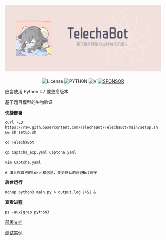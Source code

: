 ![cover](https://raw.githubusercontent.com/TelechaBot/TelechaBot/main/CaptchaCore/cover.png)
-----


<p align="center">
  <img alt="License" src="https://img.shields.io/badge/LICENSE-Mit-ff69b4">
  <img src="https://img.shields.io/badge/USE-python-green" alt="PYTHON" >
  <img src="https://img.shields.io/github/v/release/TelechaBot/TelechaBot?style=plastic" alt="V" >
  <a href="https://dun.mianbaoduo.com/@Sky0717"><img src="https://img.shields.io/badge/Become-sponsor-DB94A2" alt="SPONSOR"></a>
</p>

应当使用 Python 3.7 或更高版本

基于题目模型的生物验证

**快捷部署**
```
curl -LO https://raw.githubusercontent.com/TelechaBot/TelechaBot/main/setup.sh && sh setup.sh

cd TelechaBot

cp Captcha_exp.yaml Captcha.yaml 

vim Captcha.yaml 

# 填入你自己的token和信息，变更默认的验证Bot链接
```

**后台运行**

```shell
nohup python3 main.py > output.log 2>&1 &
```

**查看进程**

```
ps -aux|grep python3
```

[部署文档](https://github.com/TelechaBot/TelechaBot/blob/main/README.md)

[测试实例](https://t.me/SmartCapthaBot)

<!--

**Here are some ideas to get you started:**

🙋‍♀️ A short introduction - what is your organization all about?
🌈 Contribution guidelines - how can the community get involved?
👩‍💻 Useful resources - where can the community find your docs? Is there anything else the community should know?
🍿 Fun facts - what does your team eat for breakfast?
🧙 Remember, you can do mighty things with the power of [Markdown](https://docs.github.com/github/writing-on-github/getting-started-with-writing-and-formatting-on-github/basic-writing-and-formatting-syntax)
-->

